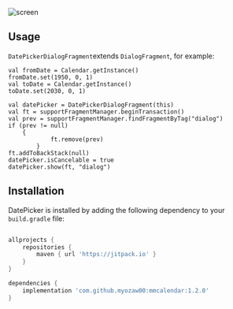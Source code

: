 

![screen](https://raw.githubusercontent.com/myozaw00/mmcalendar/development/images/screen_shot_05.png)

## Usage

`DatePickerDialogFragment`extends `DialogFragment`, for example:

```
val fromDate = Calendar.getInstance()
fromDate.set(1950, 0, 1)
val toDate = Calendar.getInstance()
toDate.set(2030, 0, 1)

val datePicker = DatePickerDialogFragment(this)
val ft = supportFragmentManager.beginTransaction()
val prev = supportFragmentManager.findFragmentByTag("dialog")
if (prev != null)
	{
            ft.remove(prev)
        }
ft.addToBackStack(null)
datePicker.isCancelable = true
datePicker.show(ft, "dialog")
```


## Installation

DatePicker is installed by adding the following dependency to your `build.gradle` file:

```groovy

allprojects {
	repositories {
		maven { url 'https://jitpack.io' }
	}
}

dependencies {
	implementation 'com.github.myozaw00:mmcalendar:1.2.0'
}
```





